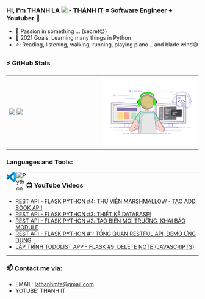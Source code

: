 ### Hi, I'm THANH LA <img src="https://media.giphy.com/media/hvRJCLFzcasrR4ia7z/giphy.gif" width="25px"> -  [THÀNH IT][website] = Software Engineer + Youtuber 🌻  


- 🔭 Passion in something ... (secret😊)
- 💪 2021 Goals: Learning many things in Python
- ⭐: Reading, listening, walking, running, playing piano... and blade wind😅

### :zap: GitHub Stats

<table>
<tr>
  <td width="48%">
    <img src="https://github-readme-stats.vercel.app/api?username=ThanhLa1802&show_icons=true&hide=contribs,issues&hide_border=true" />
    <img src="https://github-readme-stats.vercel.app/api/top-langs/?username=ThanhLa1802&layout=compact&show_icons=true&hide_border=true" />
  </td>
  <td width="52%"><img alt="gif" align="right" src=".github/assets/coding-freak.gif"/></td>
</tr>
<table>

### Languages and Tools:
<img align="left" alt="Visual Studio Code" width="26px" src="https://raw.githubusercontent.com/github/explore/80688e429a7d4ef2fca1e82350fe8e3517d3494d/topics/visual-studio-code/visual-studio-code.png" />
<img align="left" alt="Python" width="26px" src="https://upload.wikimedia.org/wikipedia/commons/thumb/0/0a/Python.svg/1200px-Python.svg.png" /> 

---

### 📺 YouTube Videos

<!-- YOUTUBE:START -->
- [REST API - FLASK PYTHON #4: THƯ VIỆN MARSHMALLOW - TẠO ADD BOOK API!](https://www.youtube.com/watch?v=z8QRxod5cSE)
- [REST API - FLASK PYTHON #3: THIẾT KẾ DATABASE!](https://www.youtube.com/watch?v=oFCULhQH8TU)
- [REST API - FLASK PYTHON #2: TẠO BIẾN MÔI TRƯỜNG, KHAI BÁO MODULE](https://www.youtube.com/watch?v=bx13u_GbETk)
- [REST API - FLASK PYTHON #1: TỔNG QUAN RESTFUL API, DEMO ỨNG DỤNG](https://www.youtube.com/watch?v=1Zs95Ue0Hqg)
- [LẬP TRÌNH TODOLIST APP - FLASK #9: DELETE NOTE &lpar;JAVASCRIPTS&rpar;](https://www.youtube.com/watch?v=kxnqbXaW-EE)
<!-- YOUTUBE:END -->

---

### 📫 Contact me via:
- EMAIL: lathanhmta@gmail.com
- YOTUBE: THÀNH IT

[website]: https://www.youtube.com/channel/UC9L5_YMFz8JfBeQtUic8-3A

